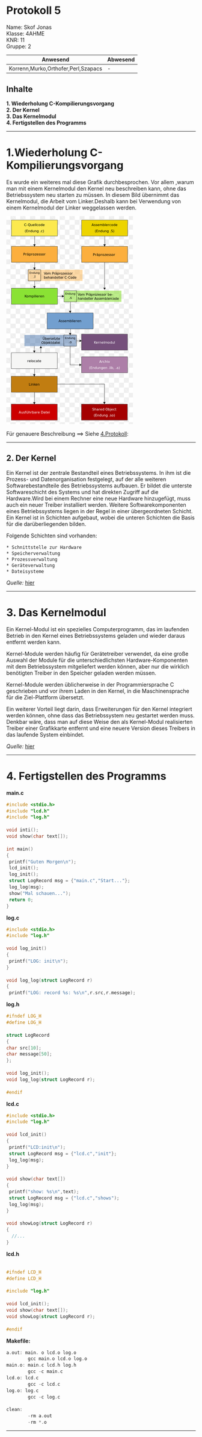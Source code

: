 
# Protokoll 5 #
Name: Skof Jonas  
Klasse: 4AHME  
KNR: 11  
Gruppe: 2  


| Anwesend  | Abwesend  |
|---|---|
| Korrenn,Murko,Orthofer,Perl,Szapacs | -  |



## Inhalte ##  
**1. Wiederholung C-Kompilierungsvorgang**        
**2. Der Kernel**        
**3. Das Kernelmodul**       
**4. Fertigstellen des Programms**          
           
***

# 1.Wiederholung C-Kompilierungsvorgang #

Es wurde ein weiteres mal diese Grafik durchbesprochen.
Vor allem ,warum man mit einem Kernelmodul den Kernel neu beschreiben kann, ohne das Betriebssystem neu starten zu müssen.
In diesem Bild übernimmt das Kernelmodul, die Arbeit vom Linker.Deshalb kann bei Verwendung von einem Kernelmodul der Linker weggelassen werden.

![Kompiliervorgang in C](C-Kompilierungsvorgang.png) 

Für genauere Beschreibung ==> Siehe [4.Protokoll](protokoll_g2_skojom15_29.01.2019.md):


***
## 2. Der Kernel ##
Ein Kernel ist der zentrale Bestandteil eines Betriebssystems. In ihm ist die Prozess- und Datenorganisation festgelegt, auf der alle weiteren Softwarebestandteile des Betriebssystems aufbauen. Er bildet die unterste Softwareschicht des Systems und hat direkten Zugriff auf die Hardware.Wird bei einem Rechner eine neue Hardware hinzugefügt, muss auch ein neuer Treiber installiert werden. Weitere Softwarekomponenten eines Betriebssystems liegen in der Regel in einer übergeordneten Schicht.
Ein Kernel ist in Schichten aufgebaut, wobei die unteren Schichten die Basis für die darüberliegenden bilden.

Folgende Schichten sind vorhanden:

    * Schnittstelle zur Hardware 
    * Speicherverwaltung 
    * Prozessverwaltung
    * Geräteverwaltung 
    * Dateisysteme

*Quelle:* [hier](https://de.wikipedia.org/wiki/Kernel_(Betriebssystem))
***
# 3. Das Kernelmodul #
Ein Kernel-Modul ist ein spezielles Computerprogramm, das im laufenden Betrieb in den Kernel eines Betriebssystems geladen und wieder daraus entfernt werden kann.

Kernel-Module werden häufig für Gerätetreiber verwendet, da eine große Auswahl der Module für die unterschiedlichsten Hardware-Komponenten mit dem Betriebssystem mitgeliefert werden können, aber nur die wirklich benötigten Treiber in den Speicher geladen werden müssen.

Kernel-Module werden üblicherweise in der Programmiersprache C geschrieben und vor ihrem Laden in den Kernel, in die Maschinensprache für die Ziel-Plattform übersetzt.

Ein weiterer Vorteil liegt darin, dass Erweiterungen für den Kernel integriert werden können, ohne dass das Betriebssystem neu gestartet werden muss. Denkbar wäre, dass man auf diese Weise den als Kernel-Modul realisierten Treiber einer Grafikkarte entfernt und eine neuere Version dieses Treibers in das laufende System einbindet. 

*Quelle:* [hier](https://de.wikipedia.org/wiki/Kernel-Modul)
***
# 4. Fertigstellen des Programms #

**main.c**

```c
#include <stdio.h>
#include "lcd.h"
#include "log.h"

void inti();
void show(char text[]);

int main()
{
 printf("Guten Morgen\n");
 lcd_init();
 log_init();
 struct LogRecord msg = {"main.c","Start..."};
 log_log(msg);
 show("Mal schauen...");
 return 0;
}
```

**log.c**

```c
#include <stdio.h>
#include "log.h"

void log_init()
{
 printf("LOG: init\n");
}
                                 
void log_log(struct LogRecord r) 
{
 printf("LOG: record %s: %s\n",r.src,r.message);
```

**log.h**
```c
#ifndef LOG_H
#define LOG_H

struct LogRecord   
{
char src[10];
char message[50];
};

void log_init();
void log_log(struct LogRecord r); 
 
#endif 
```
**lcd.c**
```c
#include <stdio.h>
#include "log.h"

void lcd_init()
{
 printf("LCD:init\n");
 struct LogRecord msg = {"lcd.c","init"};
 log_log(msg);
}

void show(char text[])
{
 printf("show: %s\n",text);
 struct LogRecord msg = {"lcd.c","shows");
 log_log(msg);
}

void showLog(struct LogRecord r)
{
  //...
}
```

**lcd.h**

```c

#ifndef LCD_H  
#define LCD_H

#include "log.h"

void lcd_init();
void show(char text[]);
void showLog(struct LogRecord r);

#endif

```

**Makefile:**
```c
a.out: main. o lcd.o log.o
        gcc main.o lcd.o log.o   
main.o: main.c lcd.h log.h
        gcc -c main.c            
lcd.o: lcd.c
        gcc -c lcd.c    
log.o: log.c
        gcc -c log.c
         
clean:
        -rm a.out
        -rm *.o   
```
***




